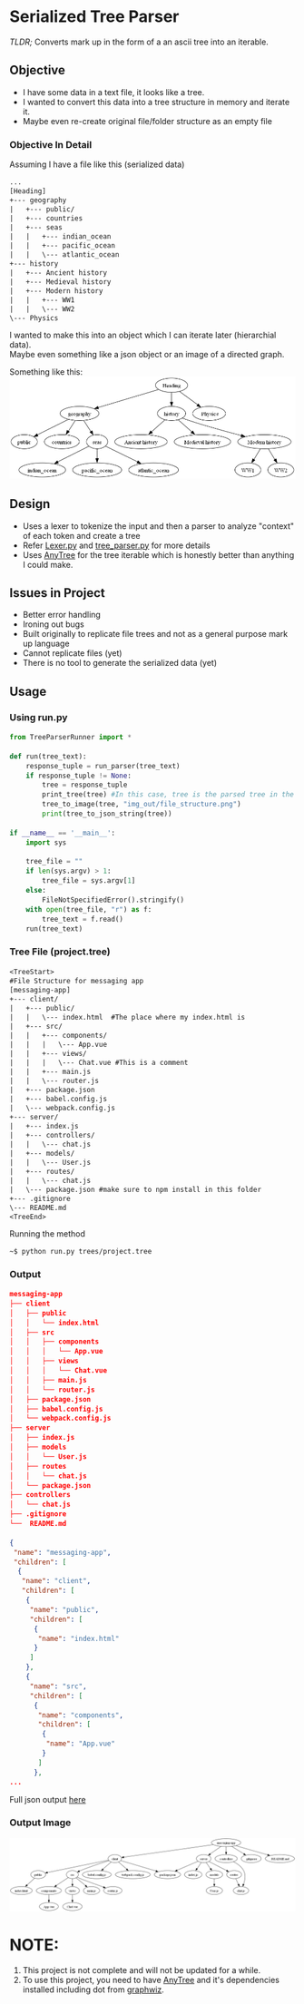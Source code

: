 # Serialized Tree Parser

*TLDR;* Converts mark up in the form of a an ascii tree into an iterable.

## Objective
- I have some data in a text file, it looks like a tree. 
- I wanted to convert this data into a tree structure in memory and iterate it.
- Maybe even re-create original file/folder structure as an empty file

### Objective In Detail
Assuming I have a file like this (serialized data)

```
...
[Heading] 
+--- geography
|   +--- public/ 
|   +--- countries
|   +--- seas
|   |   +--- indian_ocean
|   |   +--- pacific_ocean
|   |   \--- atlantic_ocean
+--- history
|   +--- Ancient history
|   +--- Medieval history
|   +--- Modern history
|   |   +--- WW1
|   |   \--- WW2
\--- Physics
```

I wanted to make this into an object which I can iterate later (hierarchial data).  
Maybe even something like a json object or an image of a directed graph.

Something like this:  
![Tree as Graph](https://github.com/ShanTen/Tree-Parser/blob/master/img_out/tree.png)

## Design
+ Uses a lexer to tokenize the input and then a parser to analyze "context" of each token and create a tree 
+ Refer [Lexer.py](https://github.com/ShanTen/Tree-Parser/blob/master/lexer.py) and [tree_parser.py](https://github.com/ShanTen/Tree-Parser/blob/master/lexer.py) for more details
+ Uses [AnyTree](https://pypi.org/project/anytree/) for the tree iterable which is honestly better than anything I could make.

## Issues in Project
+ Better error handling
+ Ironing out bugs 
+ Built originally to replicate file trees and not as a general purpose mark up language
+ Cannot replicate files (yet)
+ There is no tool to generate the serialized data (yet)

## Usage

### Using run.py
```python
from TreeParserRunner import *

def run(tree_text):
    response_tuple = run_parser(tree_text)
    if response_tuple != None:
        tree = response_tuple 
        print_tree(tree) #In this case, tree is the parsed tree in the form of a tree :P
        tree_to_image(tree, "img_out/file_structure.png")
        print(tree_to_json_string(tree))

if __name__ == '__main__':
    import sys
    
    tree_file = ""
    if len(sys.argv) > 1:
        tree_file = sys.argv[1]
    else:
        FileNotSpecifiedError().stringify()
    with open(tree_file, "r") as f:
        tree_text = f.read()
    run(tree_text)
```

### Tree File (project.tree)
```
<TreeStart> 
#File Structure for messaging app
[messaging-app] 
+--- client/  
|   +--- public/ 
|   |   \--- index.html  #The place where my index.html is
|   +--- src/ 
|   |   +--- components/ 
|   |   |   \--- App.vue 
|   |   +--- views/ 
|   |   |   \--- Chat.vue #This is a comment
|   |   +--- main.js
|   |   \--- router.js
|   +--- package.json
|   +--- babel.config.js
|   \--- webpack.config.js
+--- server/
|   +--- index.js
|   +--- controllers/
|   |   \--- chat.js
|   +--- models/
|   |   \--- User.js
|   +--- routes/
|   |   \--- chat.js
|   \--- package.json #make sure to npm install in this folder
+--- .gitignore
\--- README.md
<TreeEnd>
```

Running the method
```
~$ python run.py trees/project.tree
```

### Output
```json
messaging-app
├── client
│   ├── public
│   │   └── index.html
│   ├── src
│   │   ├── components
│   │   │   └── App.vue
│   │   ├── views
│   │   │   └── Chat.vue
│   │   ├── main.js
│   │   └── router.js
│   ├── package.json
│   ├── babel.config.js
│   └── webpack.config.js
├── server
│   ├── index.js
│   ├── models
│   │   └── User.js
│   ├── routes
│   │   └── chat.js
│   └── package.json
├── controllers
│   └── chat.js
├── .gitignore
└──  README.md

{
 "name": "messaging-app",
 "children": [
  {
   "name": "client",
   "children": [
    {
     "name": "public",
     "children": [
      {
       "name": "index.html"
      }
     ]
    },
    {
     "name": "src",
     "children": [
      {
       "name": "components",
       "children": [
        {
         "name": "App.vue"
        }
       ]
      },
...
```
Full json output [here](https://github.com/ShanTen/Tree-Parser/blob/master/out_files/out.json)  

### Output Image
![Tree as Graph](https://github.com/ShanTen/Tree-Parser/blob/master/img_out/file_structure.png)

# NOTE:
1. This project is not complete and will not be updated for a while.
2. To use this project, you need to have [AnyTree](https://pypi.org/project/anytree/) and it's dependencies installed including dot from [graphwiz](https://graphviz.org/).  
